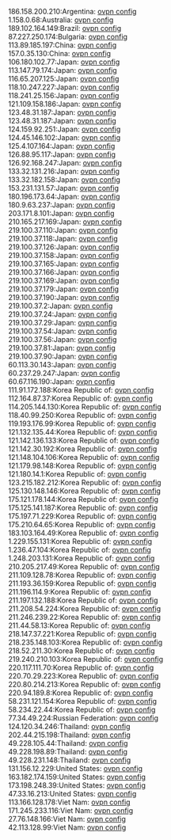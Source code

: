 186.158.200.210:Argentina: [ovpn config](vpn/186_158_200_210.ovpn)  
1.158.0.68:Australia: [ovpn config](vpn/1_158_0_68.ovpn)  
189.102.164.149:Brazil: [ovpn config](vpn/189_102_164_149.ovpn)  
87.227.250.174:Bulgaria: [ovpn config](vpn/87_227_250_174.ovpn)  
113.89.185.197:China: [ovpn config](vpn/113_89_185_197.ovpn)  
157.0.35.130:China: [ovpn config](vpn/157_0_35_130.ovpn)  
106.180.102.77:Japan: [ovpn config](vpn/106_180_102_77.ovpn)  
113.147.79.174:Japan: [ovpn config](vpn/113_147_79_174.ovpn)  
116.65.207.125:Japan: [ovpn config](vpn/116_65_207_125.ovpn)  
118.10.247.227:Japan: [ovpn config](vpn/118_10_247_227.ovpn)  
118.241.25.156:Japan: [ovpn config](vpn/118_241_25_156.ovpn)  
121.109.158.186:Japan: [ovpn config](vpn/121_109_158_186.ovpn)  
123.48.31.187:Japan: [ovpn config](vpn/123_48_31_187.ovpn)  
123.48.31.187:Japan: [ovpn config](vpn/123_48_31_187.ovpn)  
124.159.92.251:Japan: [ovpn config](vpn/124_159_92_251.ovpn)  
124.45.146.102:Japan: [ovpn config](vpn/124_45_146_102.ovpn)  
125.4.107.164:Japan: [ovpn config](vpn/125_4_107_164.ovpn)  
126.88.95.117:Japan: [ovpn config](vpn/126_88_95_117.ovpn)  
126.92.168.247:Japan: [ovpn config](vpn/126_92_168_247.ovpn)  
133.32.131.216:Japan: [ovpn config](vpn/133_32_131_216.ovpn)  
133.32.182.158:Japan: [ovpn config](vpn/133_32_182_158.ovpn)  
153.231.131.57:Japan: [ovpn config](vpn/153_231_131_57.ovpn)  
180.196.173.64:Japan: [ovpn config](vpn/180_196_173_64.ovpn)  
180.9.63.237:Japan: [ovpn config](vpn/180_9_63_237.ovpn)  
203.171.8.101:Japan: [ovpn config](vpn/203_171_8_101.ovpn)  
210.165.217.169:Japan: [ovpn config](vpn/210_165_217_169.ovpn)  
219.100.37.110:Japan: [ovpn config](vpn/219_100_37_110.ovpn)  
219.100.37.118:Japan: [ovpn config](vpn/219_100_37_118.ovpn)  
219.100.37.126:Japan: [ovpn config](vpn/219_100_37_126.ovpn)  
219.100.37.158:Japan: [ovpn config](vpn/219_100_37_158.ovpn)  
219.100.37.165:Japan: [ovpn config](vpn/219_100_37_165.ovpn)  
219.100.37.166:Japan: [ovpn config](vpn/219_100_37_166.ovpn)  
219.100.37.169:Japan: [ovpn config](vpn/219_100_37_169.ovpn)  
219.100.37.179:Japan: [ovpn config](vpn/219_100_37_179.ovpn)  
219.100.37.190:Japan: [ovpn config](vpn/219_100_37_190.ovpn)  
219.100.37.2:Japan: [ovpn config](vpn/219_100_37_2.ovpn)  
219.100.37.24:Japan: [ovpn config](vpn/219_100_37_24.ovpn)  
219.100.37.29:Japan: [ovpn config](vpn/219_100_37_29.ovpn)  
219.100.37.54:Japan: [ovpn config](vpn/219_100_37_54.ovpn)  
219.100.37.56:Japan: [ovpn config](vpn/219_100_37_56.ovpn)  
219.100.37.81:Japan: [ovpn config](vpn/219_100_37_81.ovpn)  
219.100.37.90:Japan: [ovpn config](vpn/219_100_37_90.ovpn)  
60.113.30.143:Japan: [ovpn config](vpn/60_113_30_143.ovpn)  
60.237.29.247:Japan: [ovpn config](vpn/60_237_29_247.ovpn)  
60.67.116.190:Japan: [ovpn config](vpn/60_67_116_190.ovpn)  
111.91.172.188:Korea Republic of: [ovpn config](vpn/111_91_172_188.ovpn)  
112.164.87.37:Korea Republic of: [ovpn config](vpn/112_164_87_37.ovpn)  
114.205.144.130:Korea Republic of: [ovpn config](vpn/114_205_144_130.ovpn)  
118.40.99.250:Korea Republic of: [ovpn config](vpn/118_40_99_250.ovpn)  
119.193.176.99:Korea Republic of: [ovpn config](vpn/119_193_176_99.ovpn)  
121.132.135.44:Korea Republic of: [ovpn config](vpn/121_132_135_44.ovpn)  
121.142.136.133:Korea Republic of: [ovpn config](vpn/121_142_136_133.ovpn)  
121.142.30.192:Korea Republic of: [ovpn config](vpn/121_142_30_192.ovpn)  
121.148.104.106:Korea Republic of: [ovpn config](vpn/121_148_104_106.ovpn)  
121.179.98.148:Korea Republic of: [ovpn config](vpn/121_179_98_148.ovpn)  
121.180.14.1:Korea Republic of: [ovpn config](vpn/121_180_14_1.ovpn)  
123.215.182.212:Korea Republic of: [ovpn config](vpn/123_215_182_212.ovpn)  
125.130.148.146:Korea Republic of: [ovpn config](vpn/125_130_148_146.ovpn)  
175.121.178.144:Korea Republic of: [ovpn config](vpn/175_121_178_144.ovpn)  
175.125.141.187:Korea Republic of: [ovpn config](vpn/175_125_141_187.ovpn)  
175.197.71.229:Korea Republic of: [ovpn config](vpn/175_197_71_229.ovpn)  
175.210.64.65:Korea Republic of: [ovpn config](vpn/175_210_64_65.ovpn)  
183.103.164.49:Korea Republic of: [ovpn config](vpn/183_103_164_49.ovpn)  
1.229.155.131:Korea Republic of: [ovpn config](vpn/1_229_155_131.ovpn)  
1.236.47.104:Korea Republic of: [ovpn config](vpn/1_236_47_104.ovpn)  
1.248.203.131:Korea Republic of: [ovpn config](vpn/1_248_203_131.ovpn)  
210.205.217.49:Korea Republic of: [ovpn config](vpn/210_205_217_49.ovpn)  
211.109.128.78:Korea Republic of: [ovpn config](vpn/211_109_128_78.ovpn)  
211.193.36.159:Korea Republic of: [ovpn config](vpn/211_193_36_159.ovpn)  
211.196.114.9:Korea Republic of: [ovpn config](vpn/211_196_114_9.ovpn)  
211.197.132.188:Korea Republic of: [ovpn config](vpn/211_197_132_188.ovpn)  
211.208.54.224:Korea Republic of: [ovpn config](vpn/211_208_54_224.ovpn)  
211.246.239.22:Korea Republic of: [ovpn config](vpn/211_246_239_22.ovpn)  
211.44.58.13:Korea Republic of: [ovpn config](vpn/211_44_58_13.ovpn)  
218.147.37.221:Korea Republic of: [ovpn config](vpn/218_147_37_221.ovpn)  
218.235.148.103:Korea Republic of: [ovpn config](vpn/218_235_148_103.ovpn)  
218.52.211.30:Korea Republic of: [ovpn config](vpn/218_52_211_30.ovpn)  
219.240.210.103:Korea Republic of: [ovpn config](vpn/219_240_210_103.ovpn)  
220.117.111.70:Korea Republic of: [ovpn config](vpn/220_117_111_70.ovpn)  
220.70.29.223:Korea Republic of: [ovpn config](vpn/220_70_29_223.ovpn)  
220.80.214.213:Korea Republic of: [ovpn config](vpn/220_80_214_213.ovpn)  
220.94.189.8:Korea Republic of: [ovpn config](vpn/220_94_189_8.ovpn)  
58.231.121.154:Korea Republic of: [ovpn config](vpn/58_231_121_154.ovpn)  
58.234.22.44:Korea Republic of: [ovpn config](vpn/58_234_22_44.ovpn)  
77.34.49.224:Russian Federation: [ovpn config](vpn/77_34_49_224.ovpn)  
124.120.34.246:Thailand: [ovpn config](vpn/124_120_34_246.ovpn)  
202.44.215.198:Thailand: [ovpn config](vpn/202_44_215_198.ovpn)  
49.228.105.44:Thailand: [ovpn config](vpn/49_228_105_44.ovpn)  
49.228.198.89:Thailand: [ovpn config](vpn/49_228_198_89.ovpn)  
49.228.231.148:Thailand: [ovpn config](vpn/49_228_231_148.ovpn)  
131.156.12.229:United States: [ovpn config](vpn/131_156_12_229.ovpn)  
163.182.174.159:United States: [ovpn config](vpn/163_182_174_159.ovpn)  
173.198.248.39:United States: [ovpn config](vpn/173_198_248_39.ovpn)  
47.33.16.213:United States: [ovpn config](vpn/47_33_16_213.ovpn)  
113.166.128.178:Viet Nam: [ovpn config](vpn/113_166_128_178.ovpn)  
171.245.233.116:Viet Nam: [ovpn config](vpn/171_245_233_116.ovpn)  
27.76.148.166:Viet Nam: [ovpn config](vpn/27_76_148_166.ovpn)  
42.113.128.99:Viet Nam: [ovpn config](vpn/42_113_128_99.ovpn)  
